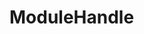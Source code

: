 #  ModuleHandle

<api-schema openapi-path="../../../api-specs/swagger-otr-api.json" name="ModuleHandle"/>